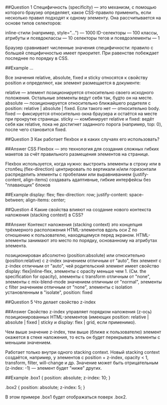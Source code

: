 ##Question 1
Специфичность (specificity) — это механизм, с помощью которого браузер определяет, какое CSS-правило применить, если несколько правил подходят к одному элементу. Она рассчитывается на основе типов селекторов:

inline-стили (например, style="...") — 1000
ID-селекторы — 100
классы, атрибуты и псевдоклассы — 10
селекторы тегов и псевдоэлементы — 1

Браузер сравнивает численные значения специфичности: правило с большей специфичностью имеет приоритет. При равенстве побеждает последнее по порядку в CSS.

##Example
...

Все значения relative, absolute, fixed и sticky относятся к свойству position и определяют, как элемент размещается в документе:

relative — элемент позиционируется относительно своего исходного положения. Остальные элементы ведут себя так, будто он на месте.
absolute — позиционируется относительно ближайшего родителя с position: relative | absolute | fixed. Если такого нет — относительно body.
fixed — фиксируется относительно окна браузера и остаётся на месте при прокрутке страницы.
sticky — комбинирует relative и fixed: ведёт себя как relative, пока не достигнет заданного порога (например, top: 0), после чего становится fixed.

##Question 3
Как работает flexbox и в каких случаях его использовать?

##Answer
CSS Flexbox — это технология для создания сложных гибких макетов за счёт правильного размещения элементов на странице.

Flexbox используется, когда нужно:
выстроить элементы в строку или в столбец (flex-direction)
центрировать по вертикали и/или горизонтали
распределить элементы с пробелами или выравниванием (justify-content, align-items)
создавать адаптивные, гибкие интерфейсы без "плавающих" блоков

##Example
display: flex;
flex-direction: row;
justify-content: space-between;
align-items: center;

##Question 4
Какие свойства влияют на создание нового контекста наложения (stacking context) в CSS?

##Answer
Контекст наложения (stacking context) это концепция трёхмерного расположения HTML-элементов вдоль оси Z по отношению к пользователю, находящемуся перед экраном. HTML-элементы занимают это место по порядку, основанному на атрибутах элемента.

позиционирован абсолютно (position:absolute) или относительно (position:relative) с z-index значением отличным от "auto",
flex элемент с z-index отличным от "auto", чей родительский элемент имеет свойство display: flex|inline-flex,
элементы с opacity меньше чем 1. (См. the specification for opacity),
элементы с transform отличным от "none",
элементы с mix-blend-mode значением отличным от "normal",
элементы с filter значением отличным от "none",
элементы с isolation установленным в "isolate",
position: fixed

##Question 5
Что делает свойство z-index

##Answer
Свойство z-index управляет порядком наложения (z-ось) позиционированных HTML-элементов (имеющих position: relative | absolute | fixed | sticky и display: flex | grid, если применимо).

Чем выше значение z-index, тем выше (ближе к пользователю) элемент окажется в стеке наложения, то есть он будет перекрывать элементы с меньшим значением.

Работает только внутри одного stacking context.
Новый stacking context создаётся, например, у элементов с position + z-index, opacity < 1, transform, filter, will-change и др.
Значение может быть отрицательным (z-index: -1) — элемент будет "ниже" других.

##Example
.box1 {
position: absolute;
z-index: 10;
}

.box2 {
position: absolute;
z-index: 5;
}

В этом примере .box1 будет отображаться поверх .box2.
